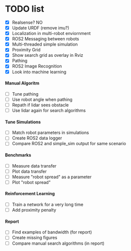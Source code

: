 # TODO list
- [x] Realsense? NO
- [x] Update URDF (remove imu?)
- [x] Localization in multi-robot enviornment
- [x] ROS2 Messaging between robots
- [x] Multi-threaded simple simulation
- [x] Proximity Grid
- [x] Show search grid as overlay in Rviz
- [x] Pathing
- [x] ROS2 Image Recognition
- [x] Look into machine learning

#### Manual Algoritm
- [ ] Tune pathing
- [ ] Use robot angle when pathing
- [ ] Repath if lidar sees obstacle
- [ ] Use lidar again for search algorithms

#### Tune Simulations
- [ ] Match robot parameters in simulations
- [ ] Create ROS2 data logger
- [ ] Compare ROS2 and simple_sim output for same scenario

#### Benchmarks
- [ ] Measure data transfer
- [ ] Plot data transfer
- [ ] Measure "robot spread" as a parameter
- [ ] Plot "robot spread"

#### Reinforcement Learning
- [ ] Train a network for a very long time
- [ ] Add proximity penalty

#### Report
- [ ] Find examples of bandwidth (for report)
- [ ] Create missing figures
- [ ] Compare manual search algorithms (in report)

